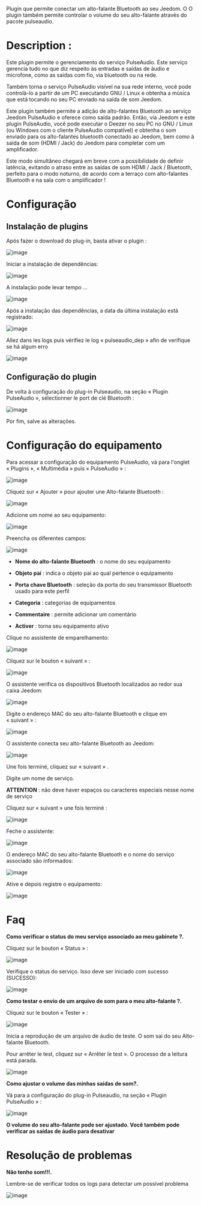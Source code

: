 Plugin que permite conectar um alto-falante Bluetooth ao seu Jeedom. O
O plugin também permite controlar o volume do seu alto-falante através do
pacote pulseaudio.

Description : 
=============

Este plugin permite o gerenciamento do serviço PulseAudio. Este serviço gerencia tudo
no que diz respeito às entradas e saídas de áudio e microfone, como as saídas
com fio, via bluetooth ou na rede.

Também torna o serviço PulseAudio visível na sua rede
interno, você pode controlá-lo a partir de um PC executando
GNU / Linux e obtenha a música que está tocando no seu PC
enviado na saída de som Jeedom.

Este plugin também permite a adição de alto-falantes Bluetooth ao serviço
Jeedom PulseAudio e oferece como saída padrão. Então, via
Jeedom e este plugin PulseAudio, você pode executar o Deezer no seu PC
no GNU / Linux (ou Windows com o cliente PulseAudio compatível) e
obtenha o som enviado para os alto-falantes bluetooth
conectado ao Jeedom, bem como à saída de som (HDMI / Jack) do Jeedom
para completar com um amplificador.

Este modo simultâneo chegará em breve com a possibilidade de definir
latência, evitando o atraso entre as saídas de som
HDMI / Jack / Bluetooth, perfeito para o modo noturno, de acordo com a
terraço com alto-falantes Bluetooth e na sala com o amplificador !

Configuração 
=============

Instalação de plugins 
----------------------

Após fazer o download do plug-in, basta ativar o
plugin :

![image](index_html_6e0dcff06783d142.png)

Iniciar a instalação de dependências:

![image](index_html_ee255917648caafe.png)

A instalação pode levar tempo ...

![image](index_html_8f5ac294e319722b.png)

Após a instalação das dependências, a data da última instalação
está registrado:

![image](index_html_ae07628d0d9cf23c.png)

Allez dans les logs puis vérifiez le log « pulseaudio\_dep » afin de
verifique se há algum erro

![image](index_html_1857092a331f01.png)

Configuração do plugin 
-----------------------

De volta à configuração do plug-in Pulseaudio, na seção
« Plugin PulseAudio », sélectionner le port de clé Bluetooth :

![image](index_html_a5211f99cfeafe53.png)

Por fim, salve as alterações.

Configuração do equipamento 
=============================

Para acessar a configuração do equipamento PulseAudio, vá para
l'onglet « Plugins », « Multimédia » puis « PulseAudio » :

![image](index_html_6144037f2a656556.png)

Cliquez sur « Ajouter » pour ajouter une Alto-falante Bluetooth :

![image](index_html_a952e7310171feda.png)

Adicione um nome ao seu equipamento:

![image](index_html_5a766711e205ad3.png)

Preencha os diferentes campos:

![image](index_html_59ce8e4aed01a0ef.png)

-   **Nome do alto-falante Bluetooth** : o nome do seu equipamento

-   **Objeto pai** : indica o objeto pai ao qual pertence
    o equipamento

-   **Porta chave Bluetooth** : seleção da porta do seu transmissor
    Bluetooth usado para este perfil

-   **Categoria** : categorias de equipamentos

-   **Commentaire** : permite adicionar um comentário

-   **Activer** : torna seu equipamento ativo

Clique no assistente de emparelhamento:

![image](index_html_b11a463a181fee2c.png)

Cliquez sur le bouton « suivant » :

![image](index_html_74cfef6547af4c77.png)

O assistente verifica os dispositivos Bluetooth localizados ao redor
sua caixa Jeedom:

![image](index_html_fe41bb846a95a14d.png)

Digite o endereço MAC do seu alto-falante Bluetooth e clique em
« suivant » :

![image](index_html_dc20199f96adebcf.png)

O assistente conecta seu alto-falante Bluetooth ao Jeedom:

![image](index_html_775afe588b6090f6.png)

Une fois terminé, cliquez sur « suivant » .

Digite um nome de serviço.

**ATTENTION** : não deve haver espaços ou caracteres especiais nesse nome
de serviço

Cliquez sur « suivant » une fois terminé :

![image](index_html_d15cbd674d21a3e7.png)

Feche o assistente:

![image](index_html_34ceb59a4191f244.png)

O endereço MAC do seu alto-falante Bluetooth e o nome do serviço associado
são informados:

![image](index_html_2f0531b2fa9ff325.png)

Ative e depois registre o equipamento:

![image](index_html_b314d3c57bca2c32.png)

Faq 
===

**Como verificar o status do meu serviço associado ao meu gabinete ?.**

Cliquez sur le bouton « Status » :

![image](index_html_44f3633e34fd5c50.png)

Verifique o status do serviço. Isso deve ser iniciado com
sucesso (SUCESSO):

![image](index_html_fa551e46a49f58af.png)

**Como testar o envio de um arquivo de som para o meu alto-falante ?.**

Cliquez sur le bouton « Tester » :

![image](index_html_bcb212ce18487be2.png)

Inicia a reprodução de um arquivo de áudio de teste. O som sai do seu
Alto-falante Bluetooth.

Pour arrêter le test, cliquez sur « Arrêter le test ». O processo de
a leitura está parada.

![image](index_html_d2e914b1c2572539.png)

**Como ajustar o volume das minhas saídas de som?.**

Vá para a configuração do plug-in Pulseaudio, na seção
« Plugin PulseAudio » :

![image](index_html_5ba2b0d4b358e723.png)

**O volume do seu alto-falante pode ser ajustado. Você também pode verificar
as saídas de áudio para desativar**

Resolução de problemas 
==============

**Não tenho som!!!.**

Lembre-se de verificar todos os logs para detectar um possível problema

![image](index_html_672321a0b40ba4c5.png)
